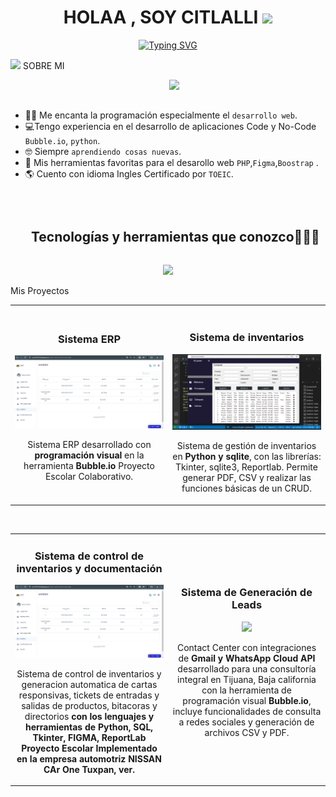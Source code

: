<h1 align="center">HOLAA , SOY CITLALLI <img src="https://media.giphy.com/media/hvRJCLFzcasrR4ia7z/giphy.gif" width="35"></h1>
<p align="center">
    <a href="https://git.io/typing-svg"><img src="https://readme-typing-svg.demolab.com?font=Fira+Code&pause=1000&random=false&width=435&lines=software+y+sistemas+computacionales" alt="Typing SVG" /></a>
</p>
<picture><img src = "https://github.com/7oSkaaa/7oSkaaa/blob/main/Images/about_me.gif?raw=true" width = 50px></picture> SOBRE MI

<picture> <img align="right" src="https://github.com/7oSkaaa/7oSkaaa/blob/main/Images/Right_Side.gif?raw=true" width = 250px></picture>

<br><br>
 
- :technologist: Me encanta la programación especialmente el `desarrollo web`.
- :computer:Tengo experiencia en el desarrollo de aplicaciones Code y No-Code `Bubble.io`, `python`.
- :nerd_face: Siempre `aprendiendo cosas nuevas`.
- 📝 Mis herramientas favoritas para el desarollo web `PHP`,`Figma`,`Boostrap` .
- 🌎 Cuento con idioma Ingles Certificado por `TOEIC`.
<br>
<!--h1 without bottom border-->
<div id="user-content-toc">
    <ul align="center">
      <summary><h2 style="display: inline-block">Tecnologías y herramientas que conozco👨🏻‍💻</h2></summary>
    </ul>
  </div>
  <!--tech stack icons-->
  <p align="center">
    <a href="https://skillicons.dev">
      <img src="https://skillicons.dev/icons?i=git,css,discord,figma,github,html,java,js,mysql,postman,py,vscode,php,cpp,replit,sqlite,sublime,unity,windows&perline=14" />
    </a>
  </p>
  Mis Proyectos
<table>
<tr>
<td width="50%">
<h3 align="center">Sistema ERP</h3>
<div align="center">
<a target="_blank"><img src="https://raw.githubusercontent.com/citlalyii/SistemaERP/main/erp.jpg" width="400"></a>
<p>Sistema ERP desarrollado con <strong>programación visual</strong> en la herramienta <strong>Bubble.io</strong> Proyecto Escolar Colaborativo.</p>
</div>
                                                                                      
</td>

<td width="50%">
               <br>
<h3 align="center">Sistema de inventarios</h3>
<div align="center">                                       
<a target="_blank"><img src="https://raw.githubusercontent.com/citlalyii/SistemaDeInventarios/main/sistInvent.png" width="400" ></a>
<br>
</p>Sistema de gestión de inventarios en <strong>Python y sqlite</strong>, con las librerías: Tkinter, sqlite3, Reportlab. Permite generar PDF, CSV y realizar las funciones básicas de un CRUD.</p>
</div>                                                             
</table>                                                                                 
</div>
<br>

<table>
<tr>
<td width="50%">
<h3 align="center">Sistema de control de inventarios y documentación</h3>
<div align="center">
<a target="_blank"><img src="https://raw.githubusercontent.com/citlalyii/SistemaERP/main/erp.jpg" width="400"></a>
<p>Sistema de control de inventarios y generacion automatica de cartas responsivas, tickets de entradas y salidas de productos, bitacoras y directorios<strong> con los lenguajes y herramientas de <strong>Python, SQL, Tkinter, FIGMA, ReportLab</strong> Proyecto Escolar Implementado en la empresa automotriz NISSAN CAr One Tuxpan, ver. </p>
</div>                                                                                
</td>

<td width="50%">
<h3 align="center">Sistema de Generación de Leads</h3>
<div align="center">
<a target="_blank"><img src="https://raw.githubusercontent.com/citlalyii/SistemaDeGeneracionDeLeads/main/sgl_2.jpg" width="400" ></a>
<p>Contact Center con integraciones de <strong> Gmail y WhatsApp Cloud API</strong> desarrollado para una consultoría integral en Tijuana, Baja california con la herramienta de programación visual <strong>Bubble.io</strong>, incluye funcionalidades de consulta a redes sociales y generación de archivos CSV y PDF.</p>
</div>                                                                                     
</td> 
